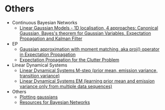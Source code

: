 # Others

* Continuous Bayesian Networks
  * [Linear Gaussian Models - 1D localisation, 4 approaches: Canonical Gaussian, Bayes's theorem for Gaussian Variables, Expectation Propagation and Kalman Filter](https://github.com/danielkorzekwa/bayes-scala/blob/master/doc/others/localisation_example/localisation_example.md)
* EP   
  * [Gaussian approximation with moment matching, aka proj() operator in Expectation Propagation](https://github.com/danielkorzekwa/bayes-scala/blob/master/doc/others/moment_matching/moment_matching.md)
  * [Expectation Propagation for the Clutter Problem](https://github.com/danielkorzekwa/bayes-scala/blob/master/doc/others/clutter_problem_ep/clutter_problem_ep.md)
* Linear Dynamical Systems 	
  * [Linear Dynamical Systems M-step (prior mean, emission variance, transition variance)](https://github.com/danielkorzekwa/bayes-scala/blob/master/src/test/scala/dk/bayes/learn/lds/GenericLDSMStepTest.scala)
  * [Linear Dynamical Systems EM (learning prior mean and emission variance only from multiple data sequences)](https://github.com/danielkorzekwa/bayes-scala/blob/master/src/test/scala/dk/bayes/learn/lds/GenericLDSEMTest.scala)
* Others 
  * [Plotting gaussians](https://github.com/danielkorzekwa/bayes-scala/blob/master/doc/others/plotting_gaussian/plotting_gaussian.md)
  * [Resources for Bayesian Networks](https://github.com/danielkorzekwa/bayes-scala/blob/master/doc/others/bn_resources/bn_resources.md)